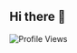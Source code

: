 ## Hi there 👋

<!--
**rajeshj11/rajeshj11** is a ✨ _special_ ✨ repository because its `README.md` (this file) appears on your GitHub profile.

Here are some ideas to get you started:

- 🔭 I’m currently working on ...
- 🌱 I’m currently learning ...
- 👯 I’m looking to collaborate on ...
- 🤔 I’m looking for help with ...
- 💬 Ask me about ...
- 📫 How to reach me: ...
- 😄 Pronouns: ...
- ⚡ Fun fact: ...
-->

<!--## Current GitHub Stats 📊
![Stats](https://github-readme-stats.vercel.app/api?username=rajeshj11&show_icons=true&hide_border=false&theme=jolly&count_private=true&include_all_commits=true)
![Langs](https://github-readme-stats.vercel.app/api/top-langs/?username=rajeshj11&show_icons=true&hide_border=false&theme=jolly&count_private=true&include_all_commits=true&layout=compact)
> Check Commits below, GitHub stats are sometimes inaccurate due to caching.

## GitHub Streaks 🔥
![Streaks](http://github-readme-streak-stats.herokuapp.com?user=rajeshj11&theme=jolly&date_format=j%20M%5B%20Y%5D)
-->

![Profile Views](https://komarev.com/ghpvc/?username=rajesh-jonnalagadda0&color=blueviolet&style=flat-square)
